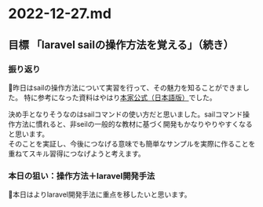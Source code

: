 # 2022-12-27.md

## 目標 「laravel sailの操作方法を覚える」（続き）

### 振り返り

🐯昨日はsailの操作方法について実習を行って、その魅力を知ることができました。
特に参考になった資料はやはり[本家公式（日本語版）](https://readouble.com/laravel/9.x/ja/sail.html)でした。  

決め手となりそうなのはsailコマンドの使い方だと思いました。sailコマンド操作方法に慣れると、非seilの一般的な教材に基づく開発もかなりやりやすくなると思います。  
そのことを実証し、今後につなげる意味でも簡単なサンプルを実際に作ることを重ねてスキル習得につなげようと考えます。

### 本日の狙い：操作方法＋laravel開発手法

🐯本日はよりlaravel開発手法に重点を移したいと思います。
